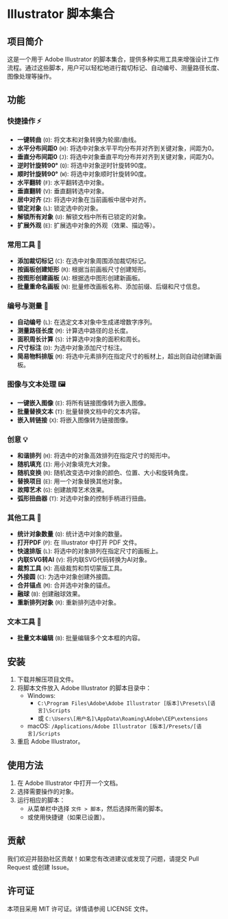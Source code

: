 # Illustrator 脚本集合

## 项目简介

这是一个用于 Adobe Illustrator 的脚本集合，提供多种实用工具来增强设计工作流程。通过这些脚本，用户可以轻松地进行裁切标记、自动编号、测量路径长度、图像处理等操作。

## 功能

### 快捷操作 ⚡
- **一键转曲** (`O`): 将文本和对象转换为轮廓/曲线。
- **水平分布间距0** (`H`): 将选中对象水平平均分布并对齐到关键对象，间距为0。
- **垂直分布间距0** (`J`): 将选中对象垂直平均分布并对齐到关键对象，间距为0。
- **逆时针旋转90°** (`Q`): 将选中对象逆时针旋转90度。
- **顺时针旋转90°** (`W`): 将选中对象顺时针旋转90度。
- **水平翻转** (`F`): 水平翻转选中对象。
- **垂直翻转** (`V`): 垂直翻转选中对象。
- **居中对齐** (`Z`): 将选中对象在当前画板中居中对齐。
- **锁定对象** (`L`): 锁定选中的对象。
- **解锁所有对象** (`U`): 解锁文档中所有已锁定的对象。
- **扩展外观** (`E`): 扩展选中对象的外观（效果、描边等）。

### 常用工具 🔧
- **添加裁切标记** (`C`): 在选中对象周围添加裁切标记。
- **按画板创建矩形** (`R`): 根据当前画板尺寸创建矩形。
- **按图形创建画板** (`A`): 根据选中图形创建新画板。
- **批量重命名画板** (`N`): 批量修改画板名称、添加前缀、后缀和尺寸信息。

### 编号与测量 📐
- **自动编号** (`L`): 在选定文本对象中生成递增数字序列。
- **测量路径长度** (`M`): 计算选中路径的总长度。
- **面积周长计算** (`S`): 计算选中对象的面积和周长。
- **尺寸标注** (`D`): 为选中对象添加尺寸标注。
- **简易物料排版** (`M`): 将选中元素排列在指定尺寸的板材上，超出则自动创建新画板。

### 图像与文本处理 🖼️
- **一键嵌入图像** (`E`): 将所有链接图像转为嵌入图像。
- **批量替换文本** (`T`): 批量替换文档中的文本内容。
- **嵌入转链接** (`X`): 将嵌入图像转为链接图像。

### 创意 💡
- **和谐排列** (`H`): 将选中的对象高效排列在指定尺寸的矩形中。
- **随机填充** (`I`): 用小对象填充大对象。
- **随机变换** (`R`): 随机改变选中对象的颜色、位置、大小和旋转角度。
- **替换项目** (`E`): 用一个对象替换其他对象。
- **故障艺术** (`G`): 创建故障艺术效果。
- **弧形扭曲器** (`T`): 对选中对象的控制手柄进行扭曲。

### 其他工具 🌟
- **统计对象数量** (`Q`): 统计选中对象的数量。
- **打开PDF** (`P`): 在 Illustrator 中打开 PDF 文件。
- **快速排版** (`L`): 将选中的对象排列在指定尺寸的画板上。
- **内联SVG转AI** (`V`): 将内联SVG代码转换为AI对象。
- **裁剪工具** (`K`): 高级裁剪和剪切蒙版工具。
- **外接圆** (`C`): 为选中对象创建外接圆。
- **合并锚点** (`M`): 合并选中对象的锚点。
- **融球** (`B`): 创建融球效果。
- **重新排列对象** (`R`): 重新排列选中对象。

### 文本工具 📝
- **批量文本编辑** (`B`): 批量编辑多个文本框的内容。

## 安装

1. 下载并解压项目文件。
2. 将脚本文件放入 Adobe Illustrator 的脚本目录中：
   - Windows: 
     - `C:\Program Files\Adobe\Adobe Illustrator [版本]\Presets\[语言]\Scripts`
     - 或 `C:\Users\[用户名]\AppData\Roaming\Adobe\CEP\extensions`
   - macOS: `/Applications/Adobe Illustrator [版本]/Presets/[语言]/Scripts`
3. 重启 Adobe Illustrator。

## 使用方法

1. 在 Adobe Illustrator 中打开一个文档。
2. 选择需要操作的对象。
3. 运行相应的脚本：
   - 从菜单栏中选择 `文件 > 脚本`，然后选择所需的脚本。
   - 或使用快捷键（如果已设置）。

## 贡献

我们欢迎并鼓励社区贡献！如果您有改进建议或发现了问题，请提交 Pull Request 或创建 Issue。

## 许可证

本项目采用 MIT 许可证。详情请参阅 LICENSE 文件。
